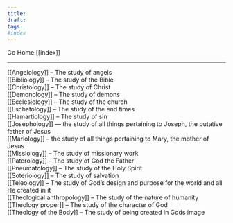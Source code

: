 ```yaml
---
title:
draft:
tags:
#index
---
```


Go Home [[index]]

---

[[Angelology]] – The study of angels <br>
[[Bibliology]] – The study of the Bible <br>
[[Christology]] – The study of Christ <br>
[[Demonology]] – The study of demons <br>
[[Ecclesiology]] – The study of the church <br>
[[Eschatology]] – The study of the end times <br>
[[Hamartiology]] – The study of sin <br>
[[Josephology]] — the study of all things pertaining to Joseph, the putative father of Jesus <br>
[[Mariology]] – the study of all things pertaining to Mary, the mother of Jesus <br>
[[Missiology]] – The study of missionary work <br>
[[Paterology]] – The study of God the Father <br>
[[Pneumatology]] – The study of the Holy Spirit <br>
[[Soteriology]] – The study of salvation <br>
[[Teleology]] – The study of God’s design and purpose for the world and all He created in it <br>
[[Theological anthropology]] – The study of the nature of humanity <br>
[[Theology proper]] – The study of the character of God <br>
[[Theology of the Body]] – The study of being created in Gods image <br>